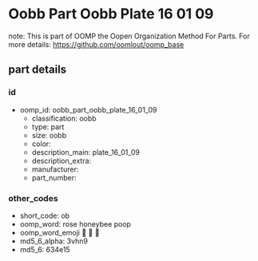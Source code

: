 # Oobb Part Oobb Plate 16 01 09  

note: This is part of OOMP the Oopen Organization Method For Parts. For more details: https://github.com/oomlout/oomp_base

##  part details





### id
* oomp_id: oobb_part_oobb_plate_16_01_09
  * classification: oobb
  * type: part
  * size: oobb
  * color: 
  * description_main: plate_16_01_09
  * description_extra: 
  * manufacturer: 
  * part_number: 

### other_codes
* short_code: ob
* oomp_word: rose honeybee poop
* oomp_word_emoji :rose: :honeybee: :poop:
* md5_6_alpha: 3vhn9
* md5_6: 634e15